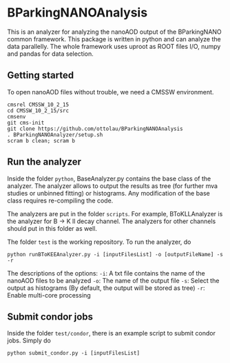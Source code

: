 # BParkingNANOAnalysis

This is an analyzer for analyzing the nanoAOD output of the BParkingNANO common framework. This package is written in python and can analyze the data parallelly. The whole framework uses uproot as ROOT files I/O, numpy and pandas for data selection.

## Getting started
To open nanoAOD files without trouble, we need a CMSSW environment.
```shell
cmsrel CMSSW_10_2_15
cd CMSSW_10_2_15/src
cmsenv
git cms-init
git clone https://github.com/ottolau/BParkingNANOAnalysis
. BParkingNANOAnalyzer/setup.sh
scram b clean; scram b
```

## Run the analyzer

Inside the folder `python`, BaseAnalyzer.py contains the base class of the analyzer. The analyzer allows to output the results as tree (for further mva studies or unbinned fitting) or histograms. Any modification of the base class requires re-compiling the code.

The analyzers are put in the folder `scripts`. For example, BToKLLAnalyzer is the analyzer for B -> K ll decay channel. The analyzers for other channels should put in this folder as well.

The folder `test` is the working repository. To run the analyzer, do

```
python runBToKEEAnalyzer.py -i [inputFilesList] -o [outputFileName] -s -r
```

The descriptions of the options:
`-i`: A txt file contains the name of the nanoAOD files to be analyzed
`-o`: The name of the output file
`-s`: Select the output as histograms (By default, the output will be stored as tree)
`-r`: Enable multi-core processing

## Submit condor jobs

Inside the folder `test/condor`, there is an example script to submit condor jobs. Simply do

```
python submit_condor.py -i [inputFilesList]
```


